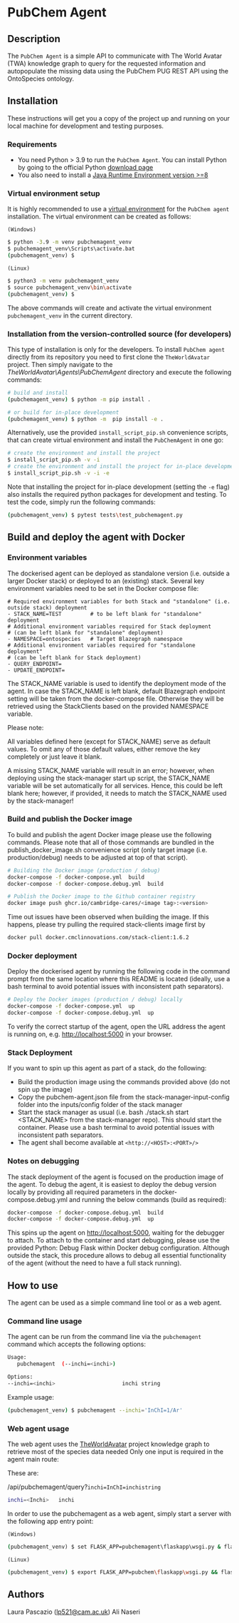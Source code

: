 # PubChem Agent

## Description

The `PubChem Agent` is a simple API to communicate with The World Avatar (TWA) knowledge graph to query for the requested information and autopopulate the missing data using the PubChem PUG REST API using the OntoSpecies ontology.

## Installation

These instructions will get you a copy of the project up and running on your local machine for development and testing purposes.

### Requirements

- You need Python > 3.9 to run the `PubChem Agent`. You can install Python by going to the official Python [download page](https://www.python.org/getit/)
- You also need to install a [Java Runtime Environment version >=8](https://adoptopenjdk.net/?variant=openjdk8&jvmVariant=hotspot)

### Virtual environment setup

It is highly recommended to use a [virtual environment](https://docs.python.org/3/tutorial/venv.html) for the `PubChem agent` installation. The virtual environment can be created as follows:

`(Windows)`

```cmd
$ python -3.9 -m venv pubchemagent_venv
$ pubchemagent_venv\Scripts\activate.bat
(pubchemagent_venv) $ 
```

`(Linux)`

```sh
$ python3 -m venv pubchemagent_venv
$ source pubchemagent_venv\bin\activate
(pubchemagent_venv) $
```

The above commands will create and activate the virtual environment `pubchemagent_venv` in the current directory.

### Installation from the version-controlled source (for developers)

This type of installation is only for the developers. To install `PubChem agent` directly from its repository you need to first clone the `TheWorldAvatar` project. Then simply navigate to the *TheWorldAvatar\Agents\PubChemAgent* directory and execute the following commands:

```bash
# build and install
(pubchemagent_venv) $ python -m pip install .

# or build for in-place development
(pubchemagent_venv) $ python -m  pip install -e .
```

Alternatively, use the provided `install_script_pip.sh` convenience scripts, that can create virtual environment and install the `PubChemAgent` in one go:

```bash
# create the environment and install the project
$ install_script_pip.sh -v -i
# create the environment and install the project for in-place development
$ install_script_pip.sh -v -i -e
```

Note that installing the project for in-place development (setting the `-e` flag) also installs the required python packages for development and testing. To test the code, simply run the following commands:

```bash
(pubchemagent_venv) $ pytest tests\test_pubchemagent.py
```

## Build and deploy the agent with Docker

### Environment variables

The dockerised agent can be deployed as standalone version (i.e. outside a larger Docker stack) or deployed to an (existing) stack. Several key environment variables need to be set in the Docker compose file:

```docker
# Required environment variables for both Stack and "standalone" (i.e. outside stack) deployment
- STACK_NAME=TEST         # to be left blank for "standalone" deployment
# Additional environment variables required for Stack deployment
# (can be left blank for "standalone" deployment)
- NAMESPACE=ontospecies   # Target Blazegraph namespace
# Additional environment variables required for "standalone deployment"
# (can be left blank for Stack deployment)
- QUERY_ENDPOINT=
- UPDATE_ENDPOINT=
```

The STACK_NAME variable is used to identify the deployment mode of the agent. In case the STACK_NAME is left blank, default Blazegraph endpoint setting will be taken from the docker-compose file. Otherwise they will be retrieved using the StackClients based on the provided NAMESPACE variable.

Please note:

All variables defined here (except for STACK_NAME) serve as default values. To omit any of those default values, either remove the key completely or just leave it blank.

A missing STACK_NAME variable will result in an error; however, when deploying using the stack-manager start up script, the STACK_NAME variable will be set automatically for all services. Hence, this could be left blank here; however, if provided, it needs to match the STACK_NAME used by the stack-manager!

### Build and publish the Docker image

To build and publish the agent Docker image please use the following commands. Please note that all of those commands are bundled in the publish_docker_image.sh convenience script (only target image (i.e. production/debug) needs to be adjusted at top of that script).

```bash
# Building the Docker image (production / debug)
docker-compose -f docker-compose.yml  build
docker-compose -f docker-compose.debug.yml  build

# Publish the Docker image to the Github container registry
docker image push ghcr.io/cambridge-cares/<image tag>:<version>
```

Time out issues have been observed when building the image. If this happens, please try pulling the required stack-clients image first by

```bash
docker pull docker.cmclinnovations.com/stack-client:1.6.2
```

### Docker deployment

Deploy the dockerised agent by running the following code in the command prompt from the same location where this README is located (ideally, use a bash terminal to avoid potential issues with inconsistent path separators).

```bash
# Deploy the Docker images (production / debug) locally
docker-compose -f docker-compose.yml  up
docker-compose -f docker-compose.debug.yml  up
```

To verify the correct startup of the agent, open the URL address the agent is running on, e.g. <http://localhost:5000> in your browser.

### Stack Deployment

If you want to spin up this agent as part of a stack, do the following:

- Build the production image using the commands provided above (do not spin up the image)
- Copy the pubchem-agent.json file from the stack-manager-input-config folder into the inputs/config folder of the stack manager
- Start the stack manager as usual (i.e. bash ./stack.sh start <STACK_NAME> from the stack-manager repo). This should start the container. Please use a bash terminal to avoid potential issues with inconsistent path separators.
- The agent shall become available at ```<http://<HOST>:<PORT>/>```

### Notes on debugging

The stack deployment of the agent is focused on the production image of the agent. To debug the agent, it is easiest to deploy the debug version locally by providing all required parameters in the docker-compose.debug.yml and running the below commands (build as required):

```bash
docker-compose -f docker-compose.debug.yml  build
docker-compose -f docker-compose.debug.yml  up
```

This spins up the agent on <http://localhost:5000>, waiting for the debugger to attach. To attach to the container and start debugging, please use the provided Python: Debug Flask within Docker debug configuration. Although outside the stack, this procedure allows to debug all essential functionality of the agent (without the need to have a full stack running).

## How to use

The agent can be used as a simple command line tool or as a web agent.

### Command line usage

 The agent can be run from the command line via the `pubchemagent` command which accepts the following options:

 ```bash
Usage:
    pubchemagent  (--inchi=<inchi>)

Options:
--inchi=<inchi>                     inchi string
```

Example usage:

```bash
(pubchemagent_venv) $ pubchemagent --inchi='InChI=1/Ar'
```

### Web agent usage

The web agent uses the [TheWorldAvatar](https://github.com/cambridge-cares/TheWorldAvatar) project knowledge graph to retrieve most of the species data needed
Only one input is required in the agent main route:

These are:

/api/pubchemagent/query?`inchi=InChI=inchistring`

```bash
inchi=<Inchi>   inchi 
```

In order to use the pubchemagent as a web agent, simply start a server with the following app entry point:

`(Windows)`

```cmd
(pubchemagent_venv) $ set FLASK_APP=pubchemagent\flaskapp\wsgi.py & flask run
```

`(Linux)`

```bash
(pubchemagent_venv) $ export FLASK_APP=pubchem\flaskapp\wsgi.py && flask run
```

## Authors

Laura Pascazio (<lp521@cam.ac.uk>)
Ali Naseri
